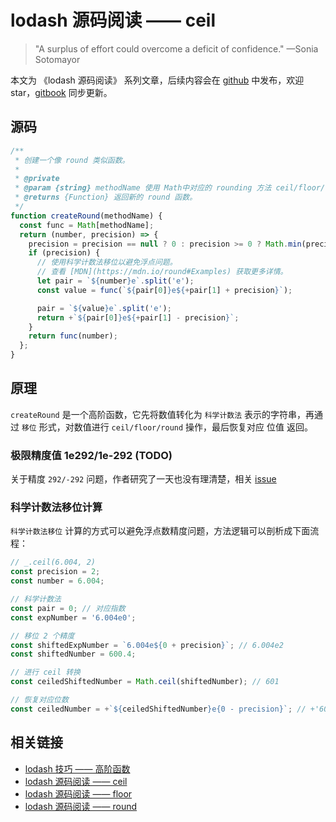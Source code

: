 # lodash 源码阅读 —— ceil

> "A surplus of effort could overcome a deficit of confidence." —Sonia Sotomayor

本文为 《lodash 源码阅读》 系列文章，后续内容会在 [github](https://github.com/gu-xionghong/lodash-analysis) 中发布，欢迎 star，[gitbook](https://gu-xionghong.gitbook.io/lodash-analysis/) 同步更新。

## 源码

```js
/**
 * 创建一个像 round 类似函数。
 *
 * @private
 * @param {string} methodName 使用 Math中对应的 rounding 方法 ceil/floor/round。
 * @returns {Function} 返回新的 round 函数。
 */
function createRound(methodName) {
  const func = Math[methodName];
  return (number, precision) => {
    precision = precision == null ? 0 : precision >= 0 ? Math.min(precision, 292) : Math.max(precision, -292);
    if (precision) {
      // 使用科学计数法移位以避免浮点问题。
      // 查看 [MDN](https://mdn.io/round#Examples) 获取更多详情。
      let pair = `${number}e`.split('e');
      const value = func(`${pair[0]}e${+pair[1] + precision}`);

      pair = `${value}e`.split('e');
      return +`${pair[0]}e${+pair[1] - precision}`;
    }
    return func(number);
  };
}
```

## 原理

`createRound` 是一个高阶函数，它先将数值转化为 `科学计数法` 表示的字符串，再通过 `移位` 形式，对数值进行 `ceil/floor/round` 操作，最后恢复对应 位值 返回。

### 极限精度值 1e292/1e-292 (TODO)

关于精度 `292/-292` 问题，作者研究了一天也没有理清楚，相关 [issue](https://github.com/lodash/lodash/issues/4232)

### 科学计数法移位计算

`科学计数法移位` 计算的方式可以避免浮点数精度问题，方法逻辑可以剖析成下面流程：

```js
// _.ceil(6.004, 2)
const precision = 2;
const number = 6.004;

// 科学计数法
const pair = 0; // 对应指数
const expNumber = '6.004e0';

// 移位 2 个精度
const shiftedExpNumber = `6.004e${0 + precision}`; // 6.004e2
const shiftedNumber = 600.4;

// 进行 ceil 转换
const ceiledShiftedNumber = Math.ceil(shiftedNumber); // 601

// 恢复对应位数
const ceiledNumber = +`${ceiledShiftedNumber}e{0 - precision}`; // +'601e-2' -> 6.01
```

## 相关链接

- [lodash 技巧 —— 高阶函数](../Tips/higherOrderFunction.md)
- [lodash 源码阅读 —— ceil](../Math/ceil.md)
- [lodash 源码阅读 —— floor](../Math/floor.md)
- [lodash 源码阅读 —— round](../Math/round.md)
